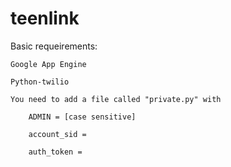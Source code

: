 teenlink
========
Basic requeirements:

	Google App Engine
	
	Python-twilio
	
	You need to add a file called "private.py" with
	
		ADMIN = [case sensitive]
		
		account_sid = 
		
		auth_token = 
		
